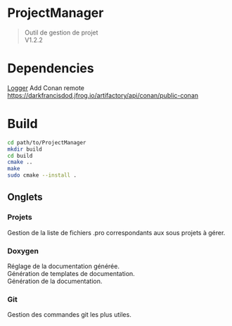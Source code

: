 # ProjectManager
> Outil de gestion de projet
<br/>V1.2.2

# Dependencies 
[Logger](https://github.com/darkFrancis/Logger)
Add Conan remote https://darkfrancisdod.jfrog.io/artifactory/api/conan/public-conan

# Build
```bash
cd path/to/ProjectManager
mkdir build
cd build
cmake ..
make
sudo cmake --install .
```

## Onglets
### Projets
Gestion de la liste de fichiers .pro correspondants aux sous projets à gérer.
### Doxygen
Réglage de la documentation générée.<br/>
Génération de templates de documentation.<br/>
Génération de la documentation.
### Git
Gestion des commandes git les plus utiles.
